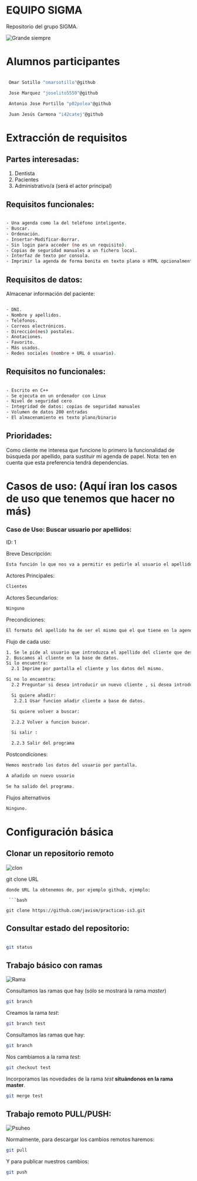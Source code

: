 EQUIPO SIGMA
==========
Repositorio del grupo SIGMA.

![Grande siempre](http://i.imgur.com/xByMlW9.gif)

# Alumnos participantes

```bash

 Omar Sotillo "omarsotillo"@github

 Jose Marquez "joselito5550"@github

 Antonio Jose Portillo "p02polea"@github

 Juan Jesús Carmona "i42catej"@github

```

# Extracción de requisitos

## Partes interesadas:

1. Dentista
2. Pacientes
3. Administrativo/a (será el actor principal)

## Requisitos funcionales:

```bash

- Una agenda como la del teléfono inteligente.
- Buscar.
- Ordenación.
- Insertar-Modificar-Borrar.
- Sin login para acceder (no es un requisito).
- Copias de seguridad manuales a un fichero local.
- Interfaz de texto por consola.
- Imprimir la agenda de forma bonita en texto plano o HTML opcionalmente.

```

## Requisitos de datos:

Almacenar información del paciente:


```bash

- DNI.
- Nombre y apellidos.
- Teléfonos.
- Correos electrónicos.
- Dirección(nes) postales.
- Anotaciones.
- Favorito.
- Más usados.
- Redes sociales (nombre + URL ó usuario).

```

## Requisitos no funcionales:

```bash

- Escrito en C++
- Se ejecuta en un ordenador con Linux
- Nivel de seguridad cero
- Integridad de datos: copias de seguridad manuales
- Volumen de datos 200 entradas
- El almacenamiento es texto plano/binario

```

## Prioridades:

Como cliente me interesa que funcione lo primero la funcionalidad de búsqueda por apellido, para sustituir mi agenda de papel. Nota: ten en cuenta que esta preferencia tendrá dependencias.

# Casos de uso: (Aquí iran los casos de uso que tenemos que hacer no más)

### Caso de Uso: Buscar usuario por apellidos:

ID: 1

Breve Descripción:

```bash
Esta función lo que nos va a permitir es pedirle al usuario el apellido del usuario que quieres buscar y buscarlo en nuestra base de datos(fichero de texto).

```

Actores Principales:

```bash
Clientes

```

Actores Secundarios:

```bash
Ninguno

```

Precondiciones:

```bash
El formato del apellido ha de ser el mismo que el que tiene en la agenda.

```

Flujo de cada uso:

```bash
1. Se le pide al usuario que introduzca el apellido del cliente que desea buscar.
2. Buscamos al cliente en la base de datos.
Si lo encuentra:
  2.1 Imprime por pantalla el cliente y los datos del mismo.

Si no lo encuentra:
  2.2 Preguntar si desea introducir un nuevo cliente , si desea introducir de nuevo un apellido o salir del programa..

  Si quiere añadir:
   2.2.1 Usar funcion añadir cliente a base de datos.

  Si quiere volver a buscar:

  2.2.2 Volver a funcion buscar.

  Si salir :

  2.2.3 Salir del programa

```

Postcondiciones:

```bash
Hemos mostrado los datos del usuario por pantalla.

A añadido un nuevo usuario

Se ha salido del programa.

```

Flujos alternativos

```bash
Ninguno.

```

# Configuración básica

## Clonar un repositorio remoto

![clon](http://stream1.gifsoup.com/view/78100/clone-humping-air-o.gif)

git clone URL

```
donde URL la obtenemos de, por ejemplo github, ejemplo:

 ```bash

git clone https://github.com/javism/practicas-is3.git

```

## Consultar estado del repositorio:

```bash

git status

```

## Trabajo básico con ramas

![Rama](http://cdn.innovativelanguage.com/wordlists/media/thumb/12815_fit512.jpg)

Consultamos las ramas que hay (sólo se mostrará la rama *master*)

```bash
git branch
```

Creamos la rama *test*:
```bash
git branch test
```

Consultamos las ramas que hay:
```bash
git branch
```

Nos cambiamos a la rama *test*:
```bash
git checkout test
```
Incorporamos las novedades de la rama *test* **situándonos en la rama master**.

```bash
git merge test
```
## Trabajo remoto PULL/PUSH:

![Psuheo](http://www.gifcrap.com/g2data/albums/TV/Star%20Wars%20-%20Force%20Push%20-%20Goats%20fall%20over.gif)

Normalmente, para descargar los cambios remotos haremos:

```bash
git pull
```

Y para publicar nuestros cambios:

```bash
git push
```
